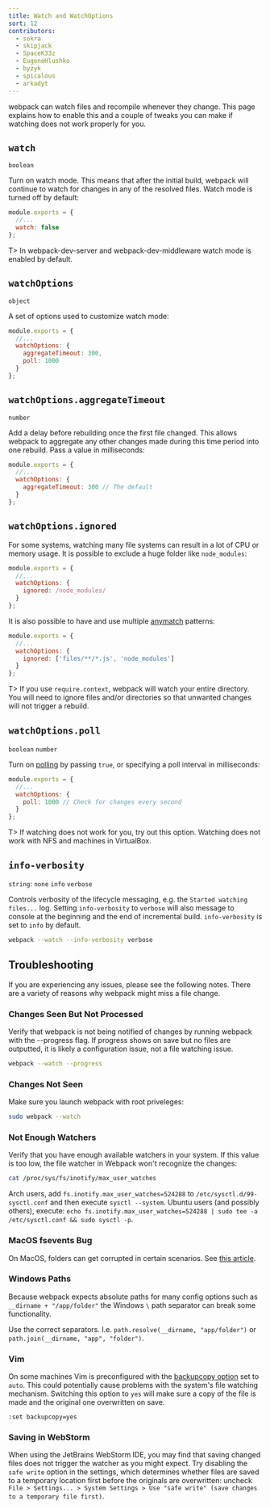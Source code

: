 ```yaml
---
title: Watch and WatchOptions
sort: 12
contributors:
  - sokra
  - skipjack
  - SpaceK33z
  - EugeneHlushko
  - byzyk
  - spicalous
  - arkadyt
---
```


webpack can watch files and recompile whenever they change. This page explains how to enable this and a couple of tweaks you can make if watching does not work properly for you.


## `watch`

`boolean`

Turn on watch mode. This means that after the initial build, webpack will continue to watch for changes in any of the resolved files. Watch mode is turned off by default:

```js
module.exports = {
  //...
  watch: false
};
```

T> In webpack-dev-server and webpack-dev-middleware watch mode is enabled by default.


## `watchOptions`

`object`

A set of options used to customize watch mode:

```js
module.exports = {
  //...
  watchOptions: {
    aggregateTimeout: 300,
    poll: 1000
  }
};
```


## `watchOptions.aggregateTimeout`

`number`

Add a delay before rebuilding once the first file changed. This allows webpack to aggregate any other changes made during this time period into one rebuild. Pass a value in milliseconds:

```js
module.exports = {
  //...
  watchOptions: {
    aggregateTimeout: 300 // The default
  }
};
```


## `watchOptions.ignored`

For some systems, watching many file systems can result in a lot of CPU or memory usage. It is possible to exclude a huge folder like `node_modules`:

```js
module.exports = {
  //...
  watchOptions: {
    ignored: /node_modules/
  }
};
```

It is also possible to have and use multiple [anymatch](https://github.com/micromatch/anymatch) patterns:

```js
module.exports = {
  //...
  watchOptions: {
    ignored: ['files/**/*.js', 'node_modules']
  }
};
```

T> If you use `require.context`, webpack will watch your entire directory. You will need to ignore files and/or directories so that unwanted changes will not trigger a rebuild.


## `watchOptions.poll`

`boolean` `number`

Turn on [polling](https://whatis.techtarget.com/definition/polling) by passing `true`, or specifying a poll interval in milliseconds:

```js
module.exports = {
  //...
  watchOptions: {
    poll: 1000 // Check for changes every second
  }
};
```

T> If watching does not work for you, try out this option. Watching does not work with NFS and machines in VirtualBox.


## `info-verbosity`

`string`: `none` `info` `verbose`

Controls verbosity of the lifecycle messaging, e.g. the `Started watching files...` log. Setting `info-verbosity` to `verbose` will also message to console at the beginning and the end of incremental build. `info-verbosity` is set to `info` by default.

```bash
webpack --watch --info-verbosity verbose
```


## Troubleshooting

If you are experiencing any issues, please see the following notes. There are a variety of reasons why webpack might miss a file change.

### Changes Seen But Not Processed

Verify that webpack is not being notified of changes by running webpack with the --progress flag. If progress shows on save but no files are outputted, it is likely a configuration issue, not a file watching issue.

```bash
webpack --watch --progress
```

### Changes Not Seen

Make sure you launch webpack with root priveleges:

```bash
sudo webpack --watch
```

### Not Enough Watchers

Verify that you have enough available watchers in your system. If this value is too low, the file watcher in Webpack won't recognize the changes:

```bash
cat /proc/sys/fs/inotify/max_user_watches
```

Arch users, add `fs.inotify.max_user_watches=524288` to `/etc/sysctl.d/99-sysctl.conf` and then execute `sysctl --system`. Ubuntu users (and possibly others), execute: `echo fs.inotify.max_user_watches=524288 | sudo tee -a /etc/sysctl.conf && sudo sysctl -p`.

### MacOS fsevents Bug

On MacOS, folders can get corrupted in certain scenarios. See [this article](https://github.com/livereload/livereload-site/blob/master/livereload.com/_articles/troubleshooting/os-x-fsevents-bug-may-prevent-monitoring-of-certain-folders.md).

### Windows Paths

Because webpack expects absolute paths for many config options such as `__dirname + "/app/folder"` the Windows `\` path separator can break some functionality.

Use the correct separators. I.e. `path.resolve(__dirname, "app/folder")` or `path.join(__dirname, "app", "folder")`.

### Vim

On some machines Vim is preconfigured with the [backupcopy option](http://vimdoc.sourceforge.net/htmldoc/options.html#'backupcopy') set to `auto`. This could potentially cause problems with the system's file watching mechanism. Switching this option to `yes` will make sure a copy of the file is made and the original one overwritten on save.

`:set backupcopy=yes`

### Saving in WebStorm

When using the JetBrains WebStorm IDE, you may find that saving changed files does not trigger the watcher as you might expect. Try disabling the `safe write` option in the settings, which determines whether files are saved to a temporary location first before the originals are overwritten: uncheck `File > Settings... > System Settings > Use "safe write" (save changes to a temporary file first)`.

